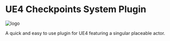# UE4 Checkpoints System Plugin
![logo](https://i.imgur.com/H4iQuvY.png)


 A quick and easy to use plugin for UE4 featuring a singular placeable actor.
